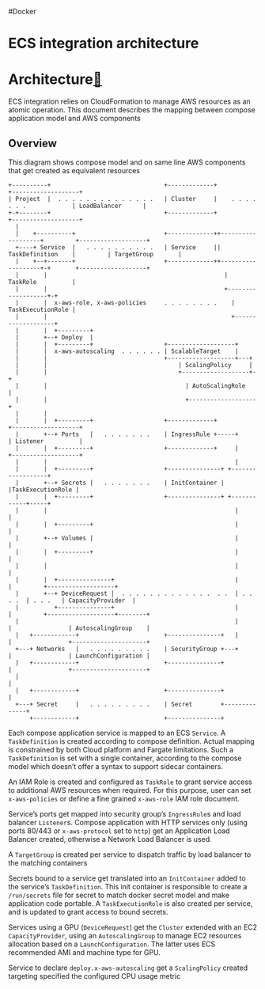 #Docker 
# ECS integration architecture
# Architecture[🔗](https://docs.docker.com/cloud/ecs-architecture/#architecture)

ECS integration relies on CloudFormation to manage AWS resources as an atomic operation. This document describes the mapping between compose application model and AWS components

## Overview[](https://docs.docker.com/cloud/ecs-architecture/#overview)

This diagram shows compose model and on same line AWS components that get created as equivalent resources

```
+----------+                                +-------------+                              +-------------------+
| Project  |  . . . . . . . . . . . . . .   | Cluster     |    . . . . . . .             | LoadBalancer      |
+-+--------+                                +-------------+                              +-------------------+
  |
  |    +----------+                         +-------------++-------------------+         +-------------------+
  +----+ Service  |   . . . . . . . . . .   | Service     || TaskDefinition    |         | TargetGroup       |
  |    +--+-------+                         +-------------++-------------------+-+       +-------------------+
  |       |                                                  | TaskRole          |
  |       |                                                  +-------------------+-+
  |       |  x-aws-role, x-aws-policies     . . . . . . . .    | TaskExecutionRole |
  |       |                                                    +-------------------+
  |       |  +---------+
  |       +--+ Deploy  |
  |       |  +---------+                    +-------------------+
  |       |  x-aws-autoscaling  . . . . . . | ScalableTarget    |
  |       |                                 +-------------------+---+
  |       |                                     | ScalingPolicy     |
  |       |                                     +-------------------+-+
  |       |                                       | AutoScalingRole   |
  |       |                                       +-------------------+
  |       |
  |       |  +---------+                    +-------------+                              +-------------------+
  |       +--+ Ports   |   . . . . . . .    | IngressRule +-----+                        | Listener          |
  |       |  +---------+                    +-------------+     |                        +-------------------+
  |       |                                                     |
  |       |  +---------+                    +---------------+ +------------------+
  |       +--+ Secrets |   . . . . . . .    | InitContainer | |TaskExecutionRole |
  |       |  +---------+                    +---------------+ +------------+-----+
  |       |                                                     |          |
  |       |  +---------+                                        |          |
  |       +--+ Volumes |                                        |          |
  |       |  +---------+                                        |          |
  |       |                                                     |          |
  |       |  +---------------+                                  |          |         +-------------------+
  |       +--+ DeviceRequest |  . . . . . . . . . . . . .  . .  | . . . .  | . . .   | CapacityProvider  |
  |          +---------------+                                  |          |         +-------------------+--------+
  |                                                             |          |                | AutoscalingGroup    |
  |   +------------+                        +---------------+   |          |                +---------------------+
  +---+ Networks   |   . . . . . . . . .    | SecurityGroup +---+          |                | LaunchConfiguration |
  |   +------------+                        +---------------+              |                +---------------------+
  |                                                                        |
  |   +------------+                        +---------------+              |
  +---+ Secret     |   . . . . . . . . .    | Secret        +--------------+
      +------------+                        +---------------+
```

Each compose application service is mapped to an ECS `Service`. A `TaskDefinition` is created according to compose definition. Actual mapping is constrained by both Cloud platform and Fargate limitations. Such a `TaskDefinition` is set with a single container, according to the compose model which doesn’t offer a syntax to support sidecar containers.

An IAM Role is created and configured as `TaskRole` to grant service access to additional AWS resources when required. For this purpose, user can set `x-aws-policies` or define a fine grained `x-aws-role` IAM role document.

Service’s ports get mapped into security group’s `IngressRule`s and load balancer `Listener`s. Compose application with HTTP services only (using ports 80/443 or `x-aws-protocol` set to `http`) get an Application Load Balancer created, otherwise a Network Load Balancer is used.

A `TargetGroup` is created per service to dispatch traffic by load balancer to the matching containers

Secrets bound to a service get translated into an `InitContainer` added to the service’s `TaskDefinition`. This init container is responsible to create a `/run/secrets` file for secret to match docker secret model and make application code portable. A `TaskExecutionRole` is also created per service, and is updated to grant access to bound secrets.

Services using a GPU (`DeviceRequest`) get the `Cluster` extended with an EC2 `CapacityProvider`, using an `AutoscalingGroup` to manage EC2 resources allocation based on a `LaunchConfiguration`. The latter uses ECS recommended AMI and machine type for GPU.

Service to declare `deploy.x-aws-autoscaling` get a `ScalingPolicy` created targeting specified the configured CPU usage metric